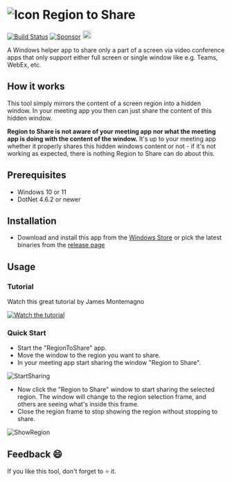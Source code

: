 # ![Icon](./src/Assets/32.png) Region to Share 
[![Build Status](https://dev.azure.com/tom-englert/Open%20Source/_apis/build/status/tom-englert.RegionToShare?branchName=main)](https://dev.azure.com/tom-englert/Open%20Source/_build/latest?definitionId=48&branchName=main)  [![Sponsor](https://img.shields.io/badge/-Sponsor-fafbfc?logo=GitHub%20Sponsors)](https://github.com/sponsors/tom-englert)
[<img src="https://api.gitsponsors.com/api/badge/img?id=435219615" height="20">](https://api.gitsponsors.com/api/badge/link?p=fQnA3Y6BvgVvbUoP1p4tr3iZwJsAXUwCAOZLAfaGhaAmob6HD0aYaYRG8+wnSEiXDFhLz8VC2oAVIJT9Xtcv/ZTagRG0SOFimKA37/sCk1S3nrkwi2IHTWq8uR9RQRgumLaF3vN4dWT9nxHLRyXVUQ==)

A Windows helper app to share only a part of a screen via video conference apps that only support either full screen or single window like e.g. Teams, WebEx, etc.

## How it works

This tool simply mirrors the content of a screen region into a hidden window. In your meeting app you then can just share the content of this hidden window.

**Region to Share is not aware of your meeting app nor what the meeting app is doing with the content of the window.**
It's up to your meeting app whether it properly shares this hidden windows content or not - if it's not working as expected, there is nothing Region to Share can do about this.

## Prerequisites

- Windows 10 or 11
- DotNet 4.6.2 or newer

## Installation

- Download and install this app from the [Windows Store](https://www.microsoft.com/store/productId/9N4066W2R5Q4)
  or pick the latest binaries from the [release page](https://github.com/tom-englert/RegionToShare/releases)

## Usage

### Tutorial

Watch this great tutorial by James Montemagno

[![Watch the tutorial](https://img.youtube.com/vi/4WVY-mFPFNI/hqdefault.jpg)](https://www.youtube.com/embed/4WVY-mFPFNI)

### Quick Start

- Start the "RegionToShare" app.
- Move the window to the region you want to share.
- In your meeting app start sharing the window "Region to Share".

![StartSharing](./src/Assets/StartSharing.gif)

- Now click the "Region to Share" window to start sharing the selected region.
  The window will change to the region selection frame, and others are seeing what's inside this frame.
- Close the region frame to stop showing the region without stopping to share.

![ShowRegion](./src/Assets/ShowRegion.gif)

## Feedback 😄

If you like this tool, don't forget to ⭐ it.

